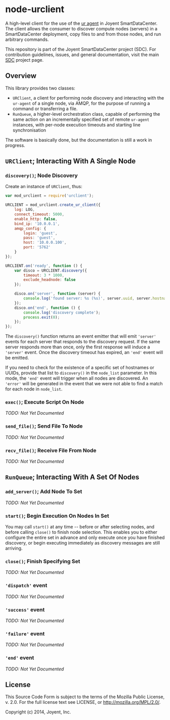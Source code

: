 # node-urclient

A high-level client for the use of the [ur
agent](http://github.com/joyent/sdc-ur-agent) in Joyent SmartDataCenter.  The
client allows the consumer to discover compute nodes (servers) in a
SmartDataCenter deployment, copy files to and from those nodes, and run
arbitrary commands.

This repository is part of the Joyent SmartDataCenter project (SDC).  For
contribution guidelines, issues, and general documentation, visit the main
[SDC](http://github.com/joyent/sdc) project page.

## Overview

This library provides two classes:

- `URClient`, a client for performing node discovery and interacting
              with the `ur-agent` of a single node, via AMQP, for the
              purpose of running a command or transferring a file.
- `RunQueue`, a higher-level orchestration class, capable of performing
              the same action on an incrementally specified set of
              remote `ur-agent` instances, with per-node execution
              timeouts and starting line synchronisation

The software is basically done, but the documentation is still a work in
progress.

## `URClient`; Interacting With A Single Node

### `discovery()`; Node Discovery

Create an instance of `URClient`, thus:

```javascript
var mod_urclient = require('urclient');

URCLIENT = mod_urclient.create_ur_client({
    log: LOG,
    connect_timeout: 5000,
    enable_http: false,
    bind_ip: '10.0.0.1',
    amqp_config: {
        login: 'guest',
        pass: 'guest',
        host: '10.0.0.100',
        port: '5762'
    }
});

URCLIENT.on('ready', function () {
    var disco = URCLIENT.discovery({
        timeout: 3 * 1000,
        exclude_headnode: false
    });

    disco.on('server', function (server) {
        console.log('found server: %s (%s)', server.uuid, server.hostname);
    });
    disco.on('end', function () {
        console.log('discovery complete');
        process.exit(0);
    });
});
```

The `discovery()` function returns an event emitter that will emit `'server'`
events for each server that responds to the discovery request.  If the same
server responds more than once, only the first response will induce a
`'server'` event.  Once the discovery timeout has expired, an `'end'` event
will be emitted.

If you need to check for the existence of a specific set of hostnames or UUIDs,
provide that list to `discovery()` in the `node_list` parameter.  In this mode,
the `'end'` event will trigger when all nodes are discovered.  An `'error'`
will be generated in the event that we were not able to find a match for each
node in `node_list`.

### `exec()`; Execute Script On Node

*TODO: Not Yet Documented*

### `send_file()`; Send File To Node

*TODO: Not Yet Documented*

### `recv_file()`; Receive File From Node

*TODO: Not Yet Documented*

## `RunQueue`; Interacting With A Set Of Nodes

### `add_server()`; Add Node To Set

*TODO: Not Yet Documented*

### `start()`; Begin Execution On Nodes In Set

You may call `start()` at any time -- before or after selecting nodes, and
before calling `close()` to finish node selection.  This enables you to either
configure the entire set in advance and only execute once you have finished
discovery, or begin executing immediately as discovery messages are still
arriving.

### `close()`; Finish Specifying Set

*TODO: Not Yet Documented*

### `'dispatch'` event

*TODO: Not Yet Documented*

### `'success'` event

*TODO: Not Yet Documented*

### `'failure'` event

*TODO: Not Yet Documented*

### `'end'` event

*TODO: Not Yet Documented*

## License

This Source Code Form is subject to the terms of the Mozilla Public License, v.
2.0.  For the full license text see LICENSE, or http://mozilla.org/MPL/2.0/.

Copyright (c) 2014, Joyent, Inc.
